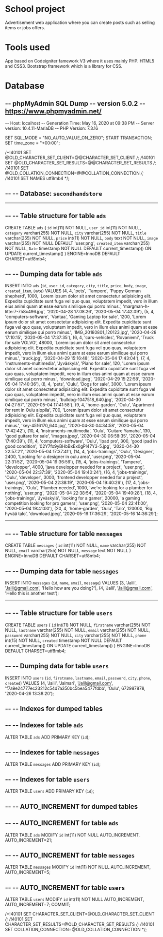 # School project
Advertisement web application where you can create posts such as selling items or jobs offers. 
# Tools used
App based on Codeigniter famework V3 where it uses mainly PHP. 
HTML5 and CSS3.
Bootstrap framework which is a library for CSS.
# Database
-- phpMyAdmin SQL Dump
-- version 5.0.2
-- https://www.phpmyadmin.net/
--
-- Host: localhost
-- Generation Time: May 16, 2020 at 09:38 PM
-- Server version: 10.4.11-MariaDB
-- PHP Version: 7.3.16

SET SQL_MODE = "NO_AUTO_VALUE_ON_ZERO";
START TRANSACTION;
SET time_zone = "+00:00";


/*!40101 SET @OLD_CHARACTER_SET_CLIENT=@@CHARACTER_SET_CLIENT */;
/*!40101 SET @OLD_CHARACTER_SET_RESULTS=@@CHARACTER_SET_RESULTS */;
/*!40101 SET @OLD_COLLATION_CONNECTION=@@COLLATION_CONNECTION */;
/*!40101 SET NAMES utf8mb4 */;

--
-- Database: `secondhandstore`
--

-- --------------------------------------------------------

--
-- Table structure for table `ads`
--

CREATE TABLE `ads` (
  `id` int(11) NOT NULL,
  `user_id` int(11) NOT NULL,
  `category` varchar(255) NOT NULL,
  `city` varchar(255) NOT NULL,
  `title` varchar(255) NOT NULL,
  `price` int(11) NOT NULL,
  `body` text NOT NULL,
  `image` varchar(255) NOT NULL DEFAULT 'user.png',
  `created_item` varchar(255) NOT NULL,
  `Date` timestamp NOT NULL DEFAULT current_timestamp() ON UPDATE current_timestamp()
) ENGINE=InnoDB DEFAULT CHARSET=utf8mb4;

--
-- Dumping data for table `ads`
--

INSERT INTO `ads` (`id`, `user_id`, `category`, `city`, `title`, `price`, `body`, `image`, `created_item`, `Date`) VALUES
(4, 4, 'pets', 'Tampere', 'Puppy German shepherd', 1000, 'Lorem ipsum dolor sit amet consectetur adipisicing elit. Expedita cupiditate sunt fuga vel quo quas, voluptatem impedit, vero in illum eius animi quam at esse earum similique qui porro minus.', 'margman-h-litter7-758x496.jpg', '2020-04-28 17:08:26', '2020-05-04 17:42:09'),
(5, 4, 'computers-software', 'Vantaa', 'Gaming Laptop for sale', 1200, 'Lorem ipsum dolor sit amet consectetur adipisicing elit. Expedita cupiditate sunt fuga vel quo quas, voluptatem impedit, vero in illum eius animi quam at esse earum similique qui porro minus.', 'IMG_20180801_120123.jpg', '2020-04-28 17:10:15', '2020-05-04 17:37:35'),
(6, 4, 'cars-vehicles', 'Rovaniemi', 'Truck for sale VOLVO', 48000, 'Lorem ipsum dolor sit amet consectetur adipisicing elit. Expedita cupiditate sunt fuga vel quo quas, voluptatem impedit, vero in illum eius animi quam at esse earum similique qui porro minus.', 'truck.jpg', '2020-04-29 15:16:48', '2020-05-04 17:43:04'),
(7, 4, 'instruments-multimedia', 'Jyväskylä', 'Piano for sale', 120, 'Lorem ipsum dolor sit amet consectetur adipisicing elit. Expedita cupiditate sunt fuga vel quo quas, voluptatem impedit, vero in illum eius animi quam at esse earum similique qui porro minus.', 'download.jpeg', '2020-04-29 15:22:58', '2020-05-04 17:40:36'),
(8, 4, 'pets', 'Oulu', 'Dogs for sale', 3000, 'Lorem ipsum dolor sit amet consectetur adipisicing elit. Expedita cupiditate sunt fuga vel quo quas, voluptatem impedit, vero in illum eius animi quam at esse earum similique qui porro minus.', 'bulldog-1047518_640.jpg', '2020-04-30 04:27:57', '2020-05-04 17:41:58'),
(9, 4, 'home-garden', 'Oulu', 'Apartment for rent in Oulu alppila', 700, 'Lorem ipsum dolor sit amet consectetur adipisicing elit. Expedita cupiditate sunt fuga vel quo quas, voluptatem impedit, vero in illum eius animi quam at esse earum similique qui porro minus.', 'key-4516170_640.jpg', '2020-04-30 04:34:58', '2020-05-04 17:42:42'),
(10, 4, 'instruments-multimedia', 'Oulu', 'Guitare Yamaha', 130, 'good guitare for sale', 'images.jpeg', '2020-04-30 06:58:35', '2020-05-04 17:40:39'),
(11, 4, 'computers-software', 'Oulu', 'Ipad pro', 300, 'good ipad in good condition', '02Y7fx9yBHbBxEx0gPl47Y3-5.jpg', '2020-04-30 22:57:21', '2020-05-04 17:37:41'),
(14, 4, 'jobs-trainings', 'Oulu', 'Designer', 2400, 'Looking for a designer in oulu area', 'user.png', '2020-05-04 22:31:52', '2020-05-04 19:36:56'),
(15, 4, 'jobs-trainings', 'Tampere', 'developper', 4000, 'java developper needed for a project', 'user.png', '2020-05-04 22:37:39', '2020-05-04 19:40:24'),
(16, 4, 'jobs-trainings', 'Oulu', 'developer', 3000, 'frontend developper needed for a project', 'user.png', '2020-05-04 22:38:19', '2020-05-04 19:40:26'),
(17, 4, 'jobs-trainings', 'Oulu', 'Plumber needed', 1000, 'we\'re looking for a plumber for nothing', 'user.png', '2020-05-04 22:38:54', '2020-05-04 19:40:28'),
(18, 4, 'jobs-trainings', 'Jyväskylä', 'looking for a gamer', 20000, 'a gaming competition looking for pro gamers', 'user.png', '2020-05-04 22:41:00', '2020-05-04 19:41:00'),
(20, 4, 'home-garden', 'Oulu', 'Talo', 120000, 'Big hyvää talo', 'download.jpeg', '2020-05-16 17:36:29', '2020-05-16 14:36:29');

-- --------------------------------------------------------

--
-- Table structure for table `messages`
--

CREATE TABLE `messages` (
  `id` int(11) NOT NULL,
  `name` varchar(255) NOT NULL,
  `email` varchar(255) NOT NULL,
  `message` text NOT NULL
) ENGINE=InnoDB DEFAULT CHARSET=utf8mb4;

--
-- Dumping data for table `messages`
--

INSERT INTO `messages` (`id`, `name`, `email`, `message`) VALUES
(3, 'Jalil', 'Jalil@gmail.com', 'Hello how are you doing?'),
(4, 'Jalil', 'Jalil@gmail.com', 'Hello this is another test');

-- --------------------------------------------------------

--
-- Table structure for table `users`
--

CREATE TABLE `users` (
  `id` int(11) NOT NULL,
  `firstname` varchar(255) NOT NULL,
  `lastname` varchar(255) NOT NULL,
  `email` varchar(255) NOT NULL,
  `password` varchar(255) NOT NULL,
  `city` varchar(255) NOT NULL,
  `phone` int(15) NOT NULL,
  `created` timestamp NOT NULL DEFAULT current_timestamp() ON UPDATE current_timestamp()
) ENGINE=InnoDB DEFAULT CHARSET=utf8mb4;

--
-- Dumping data for table `users`
--

INSERT INTO `users` (`id`, `firstname`, `lastname`, `email`, `password`, `city`, `phone`, `created`) VALUES
(4, 'Jalil', 'Jalmari', 'Jalil@gmail.com', 'f7a9e24777ec23212c54d7a350bc5bea5477fdbb', 'Oulu', 672987878, '2020-04-26 13:38:20');

--
-- Indexes for dumped tables
--

--
-- Indexes for table `ads`
--
ALTER TABLE `ads`
  ADD PRIMARY KEY (`id`);

--
-- Indexes for table `messages`
--
ALTER TABLE `messages`
  ADD PRIMARY KEY (`id`);

--
-- Indexes for table `users`
--
ALTER TABLE `users`
  ADD PRIMARY KEY (`id`);

--
-- AUTO_INCREMENT for dumped tables
--

--
-- AUTO_INCREMENT for table `ads`
--
ALTER TABLE `ads`
  MODIFY `id` int(11) NOT NULL AUTO_INCREMENT, AUTO_INCREMENT=21;

--
-- AUTO_INCREMENT for table `messages`
--
ALTER TABLE `messages`
  MODIFY `id` int(11) NOT NULL AUTO_INCREMENT, AUTO_INCREMENT=5;

--
-- AUTO_INCREMENT for table `users`
--
ALTER TABLE `users`
  MODIFY `id` int(11) NOT NULL AUTO_INCREMENT, AUTO_INCREMENT=7;
COMMIT;

/*!40101 SET CHARACTER_SET_CLIENT=@OLD_CHARACTER_SET_CLIENT */;
/*!40101 SET CHARACTER_SET_RESULTS=@OLD_CHARACTER_SET_RESULTS */;
/*!40101 SET COLLATION_CONNECTION=@OLD_COLLATION_CONNECTION */;


